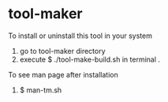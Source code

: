 # tool-maker
To install or uninstall this tool in your system 
 1. go to tool-maker directory 
 2. execute $ ./tool-make-build.sh in terminal .

To see man page after installation 
 1. $ man-tm.sh
